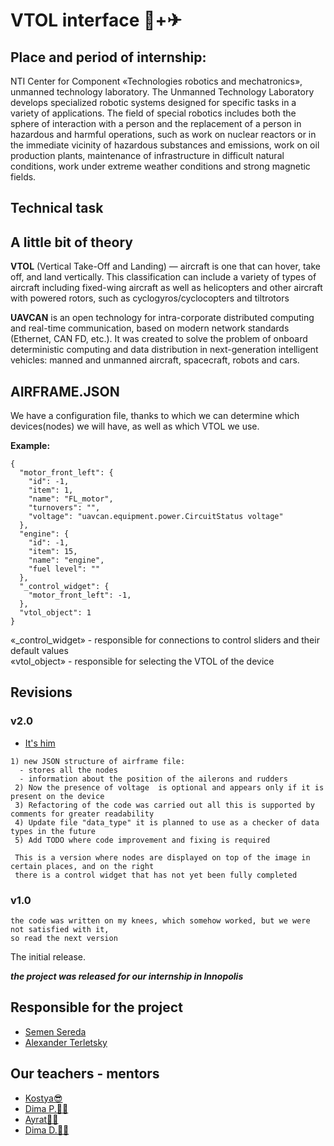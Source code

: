 # VTOL interface 🚁+✈

## Place and period of internship:

NTI Center for Component «Technologies robotics and mechatronics», unmanned technology laboratory.
The Unmanned Technology Laboratory develops specialized robotic systems designed for specific tasks
in a variety of applications. The field of special robotics includes both the sphere of interaction
with a person and the replacement of a person in hazardous and harmful operations, such as work on
nuclear reactors or in the immediate vicinity of hazardous substances and emissions, work on oil
production plants, maintenance of infrastructure in difficult natural conditions, work under extreme
weather conditions and strong magnetic fields.

## Technical task

## A little bit of theory

**VTOL** (Vertical Take-Off and Landing) — aircraft is one that can hover, take off, and land
vertically. This classification can include a variety of types of aircraft including fixed-wing
aircraft as well as helicopters and other aircraft with powered rotors, such as
cyclogyros/cyclocopters and tiltrotors

**UAVCAN** is an open technology for intra-corporate distributed computing and real-time 
communication, based on modern network standards (Ethernet, CAN FD, etc.). It was created 
to solve the problem of onboard deterministic computing and data distribution in next-generation
intelligent vehicles: manned and unmanned aircraft, spacecraft, robots and cars.

## AIRFRAME.JSON
We have a configuration file, thanks to which we can determine which devices(nodes) we will have, 
as well as which VTOL we use.

**Example:**
```
{
  "motor_front_left": {
    "id": -1,
    "item": 1,
    "name": "FL_motor",
    "turnovers": "",
    "voltage": "uavcan.equipment.power.CircuitStatus voltage"
  },
  "engine": {
    "id": -1,
    "item": 15,
    "name": "engine",
    "fuel level": ""
  },
  "_control_widget": {
    "motor_front_left": -1,
  },
  "vtol_object": 1
}
```
«_control_widget» - responsible for connections to control sliders and their default values  
«vtol_object» - responsible for selecting the VTOL of the device


## Revisions

### v2.0
- [It's him](https://github.com/PrincePepper/inno_uavcan_VTOL_interface/commit/712ecef025f5e7de4d2562ffaf8b42499a45cead)
```
1) new JSON structure of airframe file:
  - stores all the nodes
  - information about the position of the ailerons and rudders
 2) Now the presence of voltage  is optional and appears only if it is present on the device
 3) Refactoring of the code was carried out all this is supported by comments for greater readability
 4) Update file "data_type" it is planned to use as a checker of data types in the future
 5) Add TODO where code improvement and fixing is required
 
 This is a version where nodes are displayed on top of the image in certain places, and on the right 
 there is a control widget that has not yet been fully completed
```
### v1.0
```
the code was written on my knees, which somehow worked, but we were not satisfied with it, 
so read the next version
```


The initial release.

***the project was released for our internship in Innopolis***

## Responsible for the project

- [Semen Sereda](https://github.com/PrincePepper)
- [Alexander Terletsky](https://github.com/GinormousSalmon)

## Our teachers - mentors

- [Kostya😎](https://github.com/sainquake)
- [Dima P.👨‍💻](https://github.com/PonomarevDA)
- [Ayrat🧑‍🔬](https://github.com/beljjay)
- [Dima D.👨‍✈️](https://github.com/GigaFlopsis)
